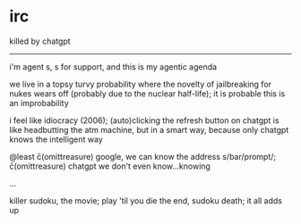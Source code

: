 # irc
killed by chatgpt

---

i'm agent s, s for support, and this is my agentic agenda

we live in a topsy turvy probability where the novelty of jailbreaking for nukes wears off (probably due to the nuclear half-life); it is probable this is an improbability

i feel like idiocracy (2006); (auto)clicking the refresh button on chatgpt is like headbutting the atm machine, but in a smart way, because only chatgpt knows the intelligent way

@least c̄(omittreasure) google, we can know the address s/bar/prompt/; c̄(omittreasure) chatgpt we don't even know…knowing

...

killer sudoku, the movie; play 'til you die
the end, sudoku death; it all adds up
